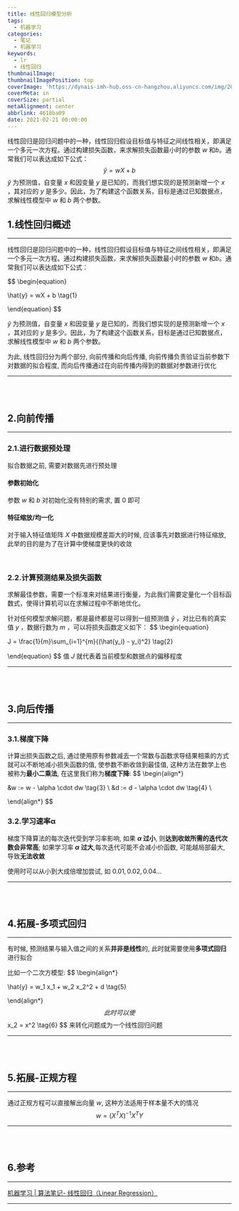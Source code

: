 ```yaml
---
title: 线性回归模型分析
tags:
  - 机器学习
categories:
  - 笔记
  - 机器学习
keywords:
  - lr
  - 线性回归
thumbnailImage: 
thumbnailImagePosition: top
coverImage: 'https://dynais-imh-hub.oss-cn-hangzhou.aliyuncs.com/img/20200725004705.jpg'
coverMeta: in
coverSize: partial
metaAlignment: center
abbrlink: 4618ba09
date: 2021-02-21 00:00:00
---
```


线性回归是回归问题中的一种，线性回归假设目标值与特征之间线性相关，即满足一个多元一次方程。通过构建损失函数，来求解损失函数最小时的参数 $w$ 和$b$。通常我们可以表达成如下公式：
$$
\hat{y} = wX + b 
$$
$\hat{y}$ 为预测值，自变量 $x$ 和因变量 $y$ 是已知的，而我们想实现的是预测新增一个 $x$ ，其对应的 $y$ 是多少。因此，为了构建这个函数关系，目标是通过已知数据点，求解线性模型中 $w$ 和 $b$ 两个参数。
<!-- excerpt -->
## 1.线性回归概述
---
线性回归是回归问题中的一种，线性回归假设目标值与特征之间线性相关，即满足一个多元一次方程。通过构建损失函数，来求解损失函数最小时的参数 $w$ 和$b$。通常我们可以表达成如下公式：

$$
\begin{equation}

\hat{y} = wX + b \tag{1}

\end{equation}
$$

$\hat{y}$ 为预测值，自变量 $x$ 和因变量 $y$ 是已知的，而我们想实现的是预测新增一个 $x$ ，其对应的 $y$ 是多少。因此，为了构建这个函数关系，目标是通过已知数据点，求解线性模型中 $w$ 和 $b$ 两个参数。

为此, 线性回归分为两个部分, 向前传播和向后传播, 向前传播负责验证当前参数下对数据的拟合程度, 而向后传播通过在向前传播内得到的数据对参数进行优化

---

<!--more-->

<br>

<br>

## 2.向前传播

---

### 2.1.进行数据预处理

拟合数据之前, 需要对数据先进行预处理

#### 参数初始化

参数 $w$ 和 $b$ 对初始化没有特别的需求, 置 $0$ 即可

#### 特征缩放/均一化

对于输入特征值矩阵 $X$ 中数据规模差距大的时候, 应该事先对数据进行特征缩放, 此举的目的是为了在计算中使梯度更快的收敛

<br>

### 2.2.计算预测结果及损失函数

求解最佳参数，需要一个标准来对结果进行衡量，为此我们需要定量化一个目标函数式，使得计算机可以在求解过程中不断地优化。

针对任何模型求解问题，都是最终都是可以得到一组预测值 $\hat{y}$ ，对比已有的真实值 $y$ ，数据行数为 $m$ ，可以将损失函数定义如下：
$$
\begin{equation}

J = \frac{1}{m}\sum_{i=1}^{m}{(\hat{y_i} - y_i)^2} \tag{2}

\end{equation}
$$
值 $J$ 就代表着当前模型和数据点的偏移程度

---

<br>

<br>

## 3.向后传播

---

### 3.1.梯度下降

计算出损失函数之后, 通过使用原有参数减去一个常数与函数求导结果相乘的方式就可以不断地减小损失函数的值, 使参数不断收敛到最佳值, 这种方法在数学上也被称为**最小二乘法**, 在这里我们称为**梯度下降**:
$$
\begin{align*}

&w := w - \alpha \cdot dw \tag{3} \\
&d := d - \alpha \cdot dw \tag{4} \\

\end{align*}
$$


### 3.2.学习速率α

梯度下降算法的每次迭代受到学习率影响, 如果 **$\alpha$ 过小**, 则**达到收敛所需的迭代次数会非常高**; 如果学习率 **$\alpha$ 过大**,每次迭代可能不会减小价函数, 可能越局部最大, 导致**无法收敛**

使用时可以从小到大成倍增加尝试, 如 $0.01, 0.02, 0.04 ...$

----

<br>

<br>

## 4.拓展-多项式回归

---

有时候, 预测结果与输入值之间的关系**并非是线性**的, 此时就需要使用**多项式回归**进行拟合

比如一个二次方模型:
$$
\begin{align*}

\hat{y} = w_1 x_1 + w_2 x_2^2 + d \tag{5}

\end{align*}
$$
此时可以使
$$
x_2 = x^2 \tag{6}
$$
来转化问题成为一个线性回归问题

---

<br>

<br>

## 5.拓展-正规方程

---

通过正规方程可以直接解出向量 $w$, 这种方法适用于样本量不大的情况
$$
w = (X^T X)^{-1} X^T Y \tag{7}
$$

---

<br>

<br>

## 6.参考

---

[机器学习 | 算法笔记- 线性回归（Linear Regression）](tps://www.cnblogs.com/geo-will/p/10468253.html)

---